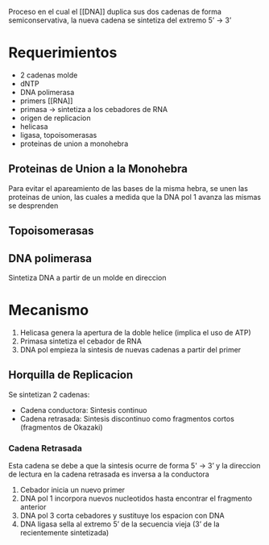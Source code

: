 Proceso en el cual el [[DNA]] duplica sus dos cadenas de forma semiconservativa, la nueva cadena se sintetiza del extremo 5’ → 3’

# Requerimientos

- 2 cadenas molde
- dNTP
- DNA polimerasa
- primers [[RNA]]
- primasa → sintetiza a los cebadores de RNA
- origen de replicacion
- helicasa
- ligasa, topoisomerasas
- proteinas de union a monohebra

## Proteinas de Union a la Monohebra

Para evitar el apareamiento de las bases de la misma hebra, se unen las proteinas de union, las cuales a medida que la DNA pol 1 avanza las mismas se desprenden

## Topoisomerasas

## DNA polimerasa

Sintetiza DNA a partir de un molde en direccion

# Mecanismo

1. Helicasa genera la apertura de la doble helice (implica el uso de ATP)
2. Primasa sintetiza el cebador de RNA
3. DNA pol empieza la sintesis de nuevas cadenas a partir del primer

## Horquilla de Replicacion

Se sintetizan 2 cadenas:
- Cadena conductora: Sintesis continuo
- Cadena retrasada: Sintesis discontinuo como fragmentos cortos (fragmentos de Okazaki)

### Cadena Retrasada

Esta cadena se debe a que la sintesis ocurre de forma 5' → 3’ y la direccion de lectura en la cadena retrasada es inversa a la conductora

1. Cebador inicia un nuevo primer
2. DNA pol 1 incorpora nuevos nucleotidos hasta encontrar el fragmento anterior
3. DNA pol 3 corta cebadores y sustituye los espacion con DNA
4. DNA ligasa sella al extremo 5’ de la secuencia vieja (3’ de la recientemente sintetizada)
